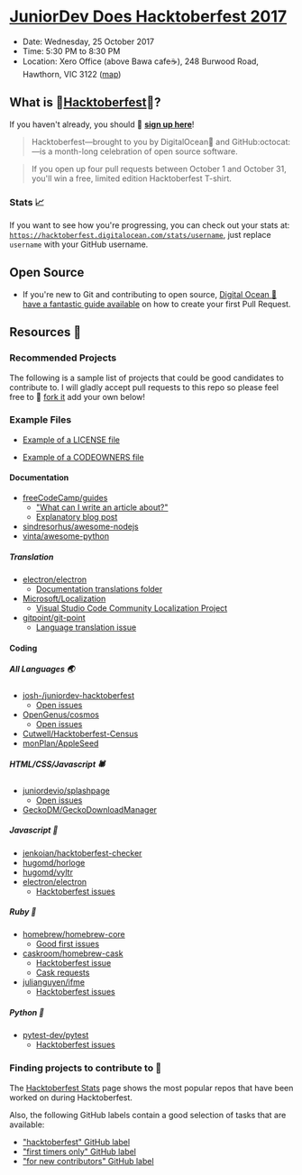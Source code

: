 # [JuniorDev Does Hacktoberfest 2017](https://www.meetup.com/Junior-Developers-Melbourne/events/244100075/)

- Date: Wednesday, 25 October 2017
- Time: 5:30 PM to 8:30 PM
- Location: Xero Office (above Bawa cafe:coffee:), 248 Burwood Road, Hawthorn, VIC 3122 ([map](https://www.google.com.au/maps/place/Xero/@-37.822539,145.031989,15z/))

## What is :beers:[Hacktoberfest](Hacktoberfest):jack_o_lantern:?

If you haven't already, you should :pencil: **[sign up here](https://hacktoberfest.digitalocean.com)**!

> Hacktoberfest—brought to you by DigitalOcean:whale: and GitHub:octocat:—is a month-long celebration of open source software.

> If you open up four pull requests between October 1 and October 31, you'll win a free, limited edition Hacktoberfest T-shirt.

### Stats 📈
If you want to see how you're progressing, you can check out your stats at: [`https://hacktoberfest.digitalocean.com/stats/username`](https://hacktoberfest.digitalocean.com/stats/), just replace `username` with your GitHub username.

## Open Source

- If you're new to Git and contributing to open source, [Digital Ocean :dolphin: have a fantastic guide available](https://www.digitalocean.com/community/tutorials/how-to-create-a-pull-request-on-github) on how to create your first Pull Request.

## Resources :volcano:

### Recommended Projects

The following is a sample list of projects that could be good candidates to contribute to. I will gladly accept pull requests to this repo so please feel free to :fork_and_knife: [fork it](https://github.com/josh-/juniordev-hacktoberfest/fork) add your own below!

### Example Files

- [Example of a LICENSE file](LICENSE)

- [Example of a CODEOWNERS file](CODEOWNERS)

#### Documentation

- [freeCodeCamp/guides](https://github.com/freeCodeCamp/guides)
    - ["What can I write an article about?"](https://github.com/freeCodeCamp/guides#what-can-i-write-an-article-about)
    - [Explanatory blog post](https://medium.freecodecamp.org/i-just-got-my-free-hacktoberfest-shirt-heres-a-quick-way-you-can-get-yours-fa78d6e24307)
- [sindresorhus/awesome-nodejs](https://github.com/sindresorhus/awesome-nodejs)
- [vinta/awesome-python](https://github.com/vinta/awesome-python)
##### Translation

- [electron/electron](https://github.com/electron/electron)
    - [Documentation translations folder](https://github.com/electron/electron/tree/master/docs-translations)
- [Microsoft/Localization](https://github.com/Microsoft/Localization)
    - [Visual Studio Code Community Localization Project](https://github.com/Microsoft/Localization/wiki/Visual-Studio-Code-Community-Localization-Project)
- [gitpoint/git-point](https://github.com/gitpoint/git-point)
    - [Language translation issue](https://github.com/gitpoint/git-point/issues/439)

#### Coding

##### All Languages :earth_asia:

- [josh-/juniordev-hacktoberfest](https://github.com/josh-/juniordev-hacktoberfest/)
    - [Open issues](https://github.com/josh-/juniordev-hacktoberfest/issues)
- [OpenGenus/cosmos](https://github.com/OpenGenus/cosmos/issues)
    - [Open issues](https://github.com/OpenGenus/cosmos/issues)
- [Cutwell/Hacktoberfest-Census](https://github.com/Cutwell/Hacktoberfest-Census/)
- [monPlan/AppleSeed](https://github.com/monPlan/AppleSeed/issues) 

##### HTML/CSS/Javascript :spider:

- [juniordevio/splashpage](https://github.com/juniordevio/splashpage)
    - [Open issues](https://github.com/juniordevio/splashpage/issues)
- [GeckoDM/GeckoDownloadManager](https://github.com/GeckoDM/GeckoDownloadManager)

##### Javascript :koala:

- [jenkoian/hacktoberfest-checker](https://github.com/jenkoian/hacktoberfest-checker/issues)
- [hugomd/horloge](https://github.com/hugomd/horloge/issues)
- [hugomd/vyltr](https://github.com/hugomd/vyltr/issues)
- [electron/electron](https://github.com/electron/electron)
    - [Hacktoberfest issues](https://github.com/electron/electron/issues?q=is%3Aopen+is%3Aissue+label%3Ahacktoberfest)

##### Ruby :gem:

- [homebrew/homebrew-core](https://github.com/homebrew/homebrew-core)
    - [Good first issues](https://github.com/homebrew/homebrew-core/labels/hacktoberfest)
- [caskroom/homebrew-cask](https://github.com/caskroom/homebrew-cask)
    - [Hacktoberfest issue](https://github.com/caskroom/homebrew-cask/issues/39060)
    - [Cask requests](https://github.com/caskroom/homebrew-cask/labels/hacktoberfest)
- [julianguyen/ifme](https://github.com/julianguyen/ifme/)
    - [Hacktoberfest issues](https://github.com/julianguyen/ifme/labels/hacktoberfest)

##### Python :snake:

- [pytest-dev/pytest](https://github.com/pytest-dev/pytest)
    - [Hacktoberfest issues](https://github.com/pytest-dev/pytest/labels/hacktoberfest)

### Finding projects to contribute to :seedling:

The [Hacktoberfest Stats](https://hacktoberfest.digitalocean.com/stats/) page shows the most popular repos that have been worked on during Hacktoberfest.

Also, the following GitHub labels contain a good selection of tasks that are available:

- ["hacktoberfest" GitHub label](https://github.com/search?q=label:hacktoberfest+state:open+type:issue)
- ["first timers only" GitHub label](https://github.com/search?q=label%3Afirst-timers-only+state%3Aopen+type%3Aissue)
- ["for new contributors" GitHub label](https://github.com/search?q=label%3Afor-new-contributors+state%3Aopen+type%3Aissue)
